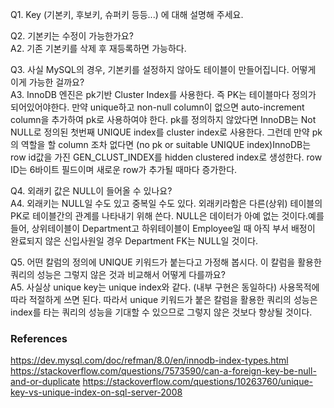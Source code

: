 Q1. Key (기본키, 후보키, 슈퍼키 등등...) 에 대해 설명해 주세요.

Q2. 기본키는 수정이 가능한가요? <br>
A2. 기존 기본키를 삭제 후 재등록하면 가능하다.

Q3. 사실 MySQL의 경우, 기본키를 설정하지 않아도 테이블이 만들어집니다. 어떻게 이게 가능한 걸까요? <br>
A3. InnoDB 엔진은 pk기반 Cluster Index를 사용한다. 즉 PK는 테이블마다 정의가 되어있어야한다.
    만약 unique하고 non-null column이 없으면 auto-increment column을 추가하여 pk로 사용하여야 한다.
    pk를 정의하지 않았다면 InnoDB는 Not NULL로 정의된 첫번째 UNIQUE index를 cluster index로 사용한다.
    그런데 만약 pk의 역할을 할 column 조차 없다면 (no pk or suitable UNIQUE index)InnoDB는 row id값을 가진 GEN_CLUST_INDEX를 hidden clustered index로 생성한다. row ID는 6바이트 필드이며 새로운 row가 추가될 때마다 증가한다. 


Q4. 외래키 값은 NULL이 들어올 수 있나요? <br>
A4. 외래키는 NULL일 수도 있고 중복일 수도 있다. 외래키라함은 다른(상위) 테이블의 PK로 테이블간의 관계를 나타내기 위해 쓴다. 
    NULL은 데이터가 아예 없는 것이다.예를들어, 상위테이블이 Department고 하위테이블이 Employee일 때 아직 부서 배정이 완료되지 않은
    신입사원일 경우 Department FK는 NULL일 것이다.

Q5. 어떤 칼럼의 정의에 UNIQUE 키워드가 붙는다고 가정해 봅시다. 이 칼럼을 활용한 쿼리의 성능은 그렇지 않은 것과 비교해서 어떻게 다를까요? <br>
A5. 사실상 unique key는 unique index와 같다. (내부 구현은 동일하다) 사용목적에 따라 적절하게 쓰면 된다. 
    따라서 unique 키워드가 붙은 칼럼을 활용한 쿼리의 성능은 index를 타는 쿼리의 성능을 기대할 수 있으므로 그렇지 않은 것보다 향상될 것이다. 

### References
https://dev.mysql.com/doc/refman/8.0/en/innodb-index-types.html
https://stackoverflow.com/questions/7573590/can-a-foreign-key-be-null-and-or-duplicate
https://stackoverflow.com/questions/10263760/unique-key-vs-unique-index-on-sql-server-2008

